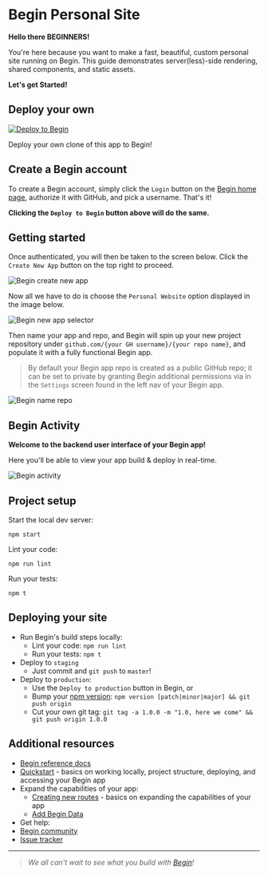 # Begin Personal Site

**Hello there BEGINNERS!**

You're here because you want to make a fast, beautiful, custom personal site running on Begin. This guide demonstrates server(less)-side rendering, shared components, and static assets. 

**Let's get Started!**


## Deploy your own

[![Deploy to Begin](https://static.begin.com/deploy-to-begin.svg)](https://begin.com/apps/create?template=https://github.com/begin-examples/node-personal-website)

Deploy your own clone of this app to Begin!


## Create a Begin account

To create a Begin account, simply click the `Login` button on the [Begin home page](https://begin.com), authorize it with GitHub, and pick a username. That's it!

**Clicking the `Deploy to Begin` button above will do the same.**

## Getting started

Once authenticated, you will then be taken to the screen below. Click the `Create New App` button on the top right to proceed.

![Begin create new app](/_static/screens/begin-create-new-app.png)

Now all we have to do is choose the `Personal Website` option displayed in the image below.

![Begin new app selector](/_static/screens/begin-app-selection-2.png)

Then name your app and repo, and Begin will spin up your new project repository under `github.com/{your GH username}/{your repo name}`, and populate it with a fully functional Begin app.

> By default your Begin app repo is created as a public GitHub repo; it can be set to private by granting Begin additional permissions via in the `Settings` screen found in the left nav of your Begin app.

![Begin name repo](/_static/screens/begin-repo-name.png)

## Begin Activity

**Welcome to the backend user interface of your Begin app!**

Here you'll be able to view your app build & deploy in real-time. 

![Begin activity](/_static/screens/begin-activity.png)

## Project setup

Start the local dev server: 

```
npm start

```

Lint your code: 

```
npm run lint 

```

Run your tests: 

```
npm t

```


## Deploying your site

- Run Begin's build steps locally:
  - Lint your code: `npm run lint`
  - Run your tests: `npm t`
- Deploy to `staging`
  - Just commit and `git push` to `master`!
- Deploy to `production`:
  - Use the `Deploy to production` button in Begin, or
  - Bump your [npm version](https://docs.npmjs.com/cli/version): `npm version [patch|minor|major] && git push origin`
  - Cut your own git tag: `git tag -a 1.0.0 -m "1.0, here we come" && git push origin 1.0.0`


## Additional resources

- [Begin reference docs](https://docs.begin.com)
- [Quickstart](https://docs.begin.com/en/guides/quickstart/) - basics on working locally, project structure, deploying, and accessing your Begin app
- Expand the capabilities of your app:
  - [Creating new routes](https://docs.begin.com/en/functions/creating-new-functions) - basics on expanding the capabilities of your app
  - [Add Begin Data](https://docs.begin.com/en/data/begin-data/)
- Get help:
- [Begin community](https://spectrum.chat/begin)
- [Issue tracker](https://github.com/smallwins/begin-issues/issues)

---

> _We all can't wait to see what you build with [Begin](https://begin.com)!_
